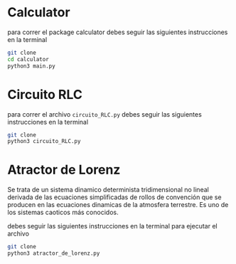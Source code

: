 # Calculator

para correr el package calculator debes seguir las siguientes instrucciones en la terminal

```sh
git clone
cd calculator
python3 main.py
```

# Circuito RLC

para correr el archivo `circuito_RLC.py` debes seguir las siguientes instrucciones en la terminal

```sh
git clone
python3 circuito_RLC.py
```

# Atractor de Lorenz

Se trata de un sistema dinamico determinista tridimensional no lineal derivada de las ecuaciones
simplificadas de rollos de convención que se producen en las ecuaciones dinamicas de la atmosfera
terrestre. Es uno de los sistemas caoticos más conocidos.

debes seguir las siguientes instrucciones en la terminal para ejecutar el archivo

```sh
git clone
python3 atractor_de_lorenz.py
```
